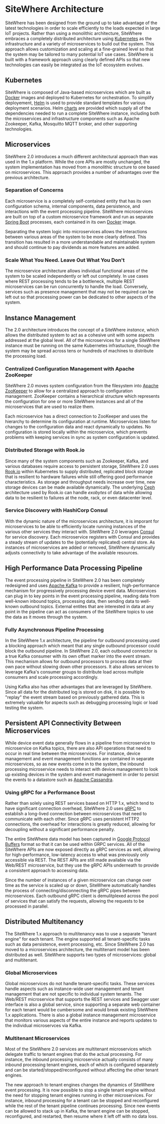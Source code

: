 # SiteWhere Architecture

SiteWhere has been designed from the ground up to take advantage of the latest
technologies in order to scale efficiently to the loads expected in large IoT
projects. Rather than using a monolithic architecture, SiteWhere embraces
a completely distributed architecture using [Kubernetes](https://kubernetes.io/)
as the infrastructure and a variety of microservices to build out the system.
This approach allows customization and scaling at a fine-grained level
so that the system may be tailored to many potential IoT use cases. SiteWhere
is built with a framework approach using clearly defined APIs so that new
technologies can easily be integrated as the IoT ecosystem evolves.

## Kubernetes

SiteWhere is composed of Java-based microservices which are built as
[Docker](https://www.docker.com/) images and deployed to Kubernetes for
orchestration. To simplify deployement, [Helm](https://helm.sh/) is used to
provide standard templates for various deployment scenarios. Helm
[charts](https://github.com/sitewhere/sitewhere-recipes/tree/master/charts)
are provided which supply all of the dependencies needed to run a complete
SiteWhere instance, including both the microservices and infrastructure
components such as Apache Zookeeper, Kafka, Mosquitto MQTT broker,
and other supporting technologies.

## Microservices

SiteWhere 2.0 introduces a much different architectural approach than was used
in the 1.x platform. While the core APIs are mostly unchanged, the system implementation
has moved from a monolithic structure to one based on microservices. This approach
provides a number of advantages over the previous architecture.

### Separation of Concerns

Each microservice is a completely self-contained entity that has its
own configuration schema, internal components, data persistence, and
interactions with the event processing pipeline. SiteWhere microservices
are built on top of a custom microservice framework and run as separate
[Spring Boot](https://projects.spring.io/spring-boot/) processes, each
contained in its own [Docker](https://www.docker.com/) image.

Separating the system logic into microservices allows the interactions
between various areas of the system to be more clearly defined. This
transition has resulted in a more understandable and maintainable
system and should continue to pay dividends as more features are added.

### Scale What You Need. Leave Out What You Don't

The microservice architecture allows individual functional areas of the system to be scaled
independently or left out completely. In use cases where REST processing tends to
be a bottleneck, multiple REST microservices can be run concurrently to handle the load.
Conversely, services such as presence management that may not be required can be left
out so that processing power can be dedicated to other aspects of the system.

## Instance Management

The 2.0 architecture introduces the concept of a SiteWhere _instance_, which
allows the distributed system to act as a cohesive unit with some aspects
addressed at the global level. All of the microservices for a single SiteWhere
instance must be running on the same Kubernetes infrastucture, though the system
may be spread across tens or hundreds of machines to distribute the processing
load.

### Centralized Configuration Management with Apache ZooKeeper

SiteWhere 2.0 moves system configuration from the filesystem into
[Apache ZooKeeper](https://zookeeper.apache.org/) to allow for a centralized
approach to configuration management. ZooKeeper contains a hierarchical structure
which represents the configuration for one or more SiteWhere instances
and all of the microservices that are used to realize them.

Each microservice has a direct connection to ZooKeeper and uses the
hierarchy to determine its configuration at runtime. Microservices listen for changes
to the configuration data and react dynamically to updates. No configuration
is stored locally within the microservice, which prevents problems with
keeping services in sync as system configuration is updated.

### Distributed Storage with Rook.io

Since many of the system components such as Zookeeper, Kafka, and various
databases require access to persistent storage, SiteWhere 2.0 uses
[Rook.io](https://rook.io/) within Kubernetes to supply distributed,
replicated block storage that is resilient to hardware failures while
still offering good performance characteristics. As storage and throughput
needs increase over time, new storage devices can be made available
dynamically. The underlying [Ceph](https://ceph.com/) architecture
used by Rook.io can handle _exobytes_ of data while allowing data
to be resilient to failures at the node, rack, or even datacenter level.

### Service Discovery with HashiCorp Consul

With the dynamic nature of the microservices architecture, it is imporant
for microservices to be able to efficiently locate running instances of
the various other services they interact with. SiteWhere 2.0 leverages
[Consul](https://www.consul.io/) for service discovery. Each microservice
registers with Consul and provides a steady stream of updates to the
(potentially replicated) central store. As instances of microservices are
added or removed, SiteWhere dynamically adjusts connectivity to take
advantage of the available resources.

## High Performance Data Processing Pipeline

The event processing pipeline in SiteWhere 2.0 has been completely redesigned and uses
[Apache Kafka](https://kafka.apache.org/) to provide a resilient, high-performance
mechanism for progressively processing device event data. Microservices can plug in to
key points in the event processing pipeline, reading data from well-known inbound topics,
processing data, then sending data to well-known outbound topics. External entites that
are interested in data at any point in the pipeline can act as consumers of the SiteWhere
topics to use the data as it moves through the system.

### Fully Asynchronous Pipeline Processing

In the SiteWhere 1.x architecture, the pipeline for outbound processing used a blocking
approach which meant that any single outbound processor could block the outbound pipeline.
In SiteWhere 2.0, each outbound connector is a true Kafka consumer with its own offset
marker into the event stream. This mechanism allows for outbound processors to process data
at their own pace without slowing down other processors. It also allows services to
leverage Kafka's consumer groups to distribute load across multiple consumers and
scale processing accordingly.

Using Kafka also has other advantages that are leveraged by SiteWhere. Since all data for
the distributed log is stored on disk, it is possible to "replay" the event stream based
on previously gathered data. This is extremely valuable for aspects such as debugging
processing logic or load testing the system.

## Persistent API Connectivity Between Microservices

While device event data generally flows in a pipeline from microservice to microservice on
Kafka topics, there are also API operations that need to occur in real time between the
microservices. For instance, device management and event management functions are contained in
separate microservices, so as new events come in to the system, the inbound processing microservice
needs to interact with device management to look up existing devices in the system and event
management in order to persist the events to a datastore such as
[Apache Cassandra](http://cassandra.apache.org/).

### Using gRPC for a Performance Boost

Rather than solely using REST services based on HTTP 1.x, which tend to have significant
connection overhead, SiteWhere 2.0 uses [gRPC](https://grpc.io/) to establish a long-lived
connection between microservices that need to communicate with each other. Since gRPC uses
persistent HTTP2 connections, the overhead for interactions is greatly reduced, allowing
for decoupling without a significant performance penalty.

The entire SiteWhere data model has been captured in
[Google Protocol Buffers](https://developers.google.com/protocol-buffers/) format so that
it can be used within GRPC services. All of the SiteWhere APIs are now exposed directly as
gRPC services as well, allowing for high-performance, low-latency access to what was previously
only accessible via REST. The REST APIs are still made available via the Web/REST microservice,
but they use the gRPC APIs underneath to provide a consistent approach to accessing data.

Since the number of instances of a given microservice can change over time as the service is
scaled up or down, SiteWhere automatically handles the process of connecting/disconnecting the
gRPC pipes between microservices. Each outbound gRPC client is demulitplexed across the pool
of services that can satisfy the requests, allowing the requests to be processed in parallel.

## Distributed Multitenancy

The SiteWhere 1.x approach to multitenancy was to use a separate "tenant engine" for each tenant.
The engine supported all tenant-specific tasks such as data persistence, event processing, etc.
Since SiteWhere 2.0 has moved to a microservices architecture, the multitenant model has been
distributed as well. SiteWhere supports two types of microservices: global and multitenant.

### Global Microservices

Global microservices do not handle tenant-specific tasks. These services handle aspects such
as instance-wide user management and tenant management that are not specific to individual
system tenants. The Web/REST microservice that supports the REST services and Swagger user
interface is also a global service, since supporting a separate web container for each tenant
would be cumbersome and would break existing SiteWhere 1.x applications. There is also a
global instance management microservice that monitors various aspects of the entire instance
and reports updates to the individual microservces via Kafka.

### Multitenant Microservices

Most of the SiteWhere 2.0 services are multitenant microservices which delegate traffic
to tenant engines that do the actual processing. For instance, the inbound processing microservice
actually consists of many inbound processing tenant engines, each of which is configured separately
and can be started/stopped/reconfigured without affecting the other tenant engines.

The new approach to tenant engines changes the dynamics of SiteWhere event processing. It is now
possible to stop a single tenant engine without the need for stopping tenant engines running in
other microservices. For instance, inbound processing for a tenant can be stopped
and reconfigured while the rest of the tenant pipeline continues processing. Since new
events can be allowed to stack up in Kafka, the tenant engine can be stopped, reconfigured,
and restarted, then resume where it left off with no data loss.
